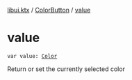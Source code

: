 [libui.ktx](../README.md) / [ColorButton](README.md) / [value](value.md)

# value

`var value: `[`Color`](../../libui.ktx.draw/-color/README.md)

Return or set the currently selected color
